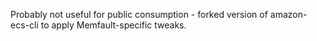 Probably not useful for public consumption - forked version of amazon-ecs-cli to apply Memfault-specific tweaks.
